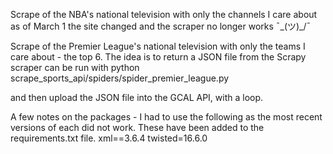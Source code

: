 Scrape of the NBA's national television with only the channels I care about
  as of March 1 the site changed and the scraper no longer works ¯\_(ツ)_/¯

Scrape of the Premier League's national television with only the teams I care about - the top 6. The idea is to return a JSON file from the Scrapy scraper
can be run with
python scrape_sports_api/spiders/spider_premier_league.py

and then upload the JSON file into the GCAL API, with a loop.

A few notes on the packages - I had to use the following as the most recent versions of each did not work. These have been added to the requirements.txt file.
xml==3.6.4
twisted=16.6.0
